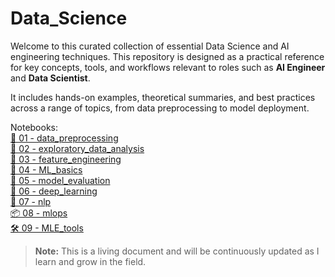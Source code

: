 # Data_Science

Welcome to this curated collection of essential Data Science and AI engineering techniques. This repository is designed as a practical reference for key concepts, tools, and workflows relevant to roles such as **AI Engineer** and **Data Scientist**.

It includes hands-on examples, theoretical summaries, and best practices across a range of topics, from data preprocessing to model deployment.


Notebooks: \
[🧼 01 - data_preprocessing](https://colab.research.google.com/drive/1kI9awLvtg6GidC3GPGkMS2Jpye6aVbP4?hl=es) \
[🧭 02 - exploratory_data_analysis](https://colab.research.google.com/drive/1xdStpoMONZ334vKTdnLNV7WQ_HYoLjvm?hl=es) \
[🧪 03 - feature_engineering](https://colab.research.google.com/drive/1fLVoS-uPDhnMRHXLm6gsgo-ZbEKAMUPl?hl=es) \
[🤖 04 - ML_basics](https://colab.research.google.com/drive/10o-TANjt0NNyyUx79iIhPqOqgSkIGmGq?hl=es) \
[📏 05 - model_evaluation](https://colab.research.google.com/drive/166SZQ6Zgf13eeM6LRGxQ5RThEn0zD7Js?hl=es) \
[🔬 06 - deep_learning](https://colab.research.google.com/drive/1HFbVkugYflsM8er3dSHsNFbwTscMPHSg?hl=es) \
[💬 07 - nlp](https://colab.research.google.com/drive/1wZG7ize8R-cCFYHtDjFQk0Uiu6mapvKa?hl=es) \
[📦 08 - mlops](https://colab.research.google.com/drive/1kgJe-Hp4oNWA_MWZK9KJa1pE_dVj3FeC?hl=es) \
[🛠️ 09 - MLE_tools](https://colab.research.google.com/drive/1rRC4gfyZjphStaDOqKzZPR1LEpWs5rpA?hl=es)

> **Note:** This is a living document and will be continuously updated as I learn and grow in the field.

